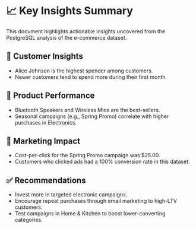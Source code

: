 # 📈 Key Insights Summary

This document highlights actionable insights uncovered from the PostgreSQL analysis of the e-commerce dataset.

## 🔹 Customer Insights
- Alice Johnson is the highest spender among customers.
- Newer customers tend to spend more during their first month.

## 🔹 Product Performance
- Bluetooth Speakers and Wireless Mice are the best-sellers.
- Seasonal campaigns (e.g., Spring Promo) correlate with higher purchases in Electronics.

## 🔹 Marketing Impact
- Cost-per-click for the Spring Promo campaign was $25.00.
- Customers who clicked ads had a 100% conversion rate in this dataset.

## ✅ Recommendations
- Invest more in targeted electronic campaigns.
- Encourage repeat purchases through email marketing to high-LTV customers.
- Test campaigns in Home & Kitchen to boost lower-converting categories.
